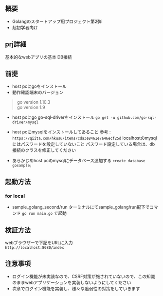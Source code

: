 ## 概要
- Golangのスタートアップ用プロジェクト第2弾
- 超初学者向け

## prj詳細
基本的なwebアプリの基本
DB接続

## 前提
- host pcにgoをインストール
- 動作確認端末のバージョン  
> go version 1.10.3  
> go version 1.9

- host pcにgo go-sql-driverをインストール
`go get -u github.com/go-sql-driver/mysql`

- host pcにmysqlをインストールしてあること
参考 : `https://qiita.com/hkusu/items/cda3e8461e7a46ecf25d`
localhostのmysqlにはパスワードを設定していないこと
パスワード設定している場合は、db接続のクラスを修正してください

- あらかじめhost pcのmysqlにデータベース追加する
`create database gosample;`

## 起動方法
### for local
- sample_golang_second/run
ターミナルにてsample_golang/run配下でコマンド `go run main.go` で起動

## 検証方法
webブラウザーで下記をURLに入力  
`http://localhost:8080/index`

## 注意事項
- ログイン機能が未実装なので、CSRF対策が施されていないので、この知識のままwebアプリケーションを実装しないようにしてください
- 次章でログイン機能を実装し、様々な脆弱性の対策をしていきます